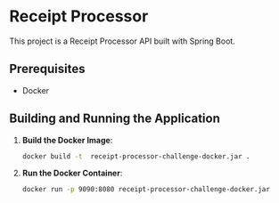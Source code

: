 # Receipt Processor

This project is a Receipt Processor API built with Spring Boot.

## Prerequisites

- Docker

## Building and Running the Application

1. **Build the Docker Image**:

   ```sh
   docker build -t  receipt-processor-challenge-docker.jar .
2. **Run the Docker Container**:

   ```sh
   docker run -p 9090:8080 receipt-processor-challenge-docker.jar 
